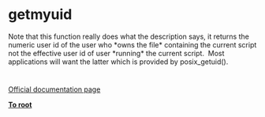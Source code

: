 # getmyuid




<div class="phpcode"><span class="html">
Note that this function really does what the description says, it returns the numeric user id of the user who *owns the file* containing the current script not the effective user id of user *running* the current script.&#xA0; Most applications will want the latter which is provided by posix_getuid().</span>
</div>
  

#

[Official documentation page](https://www.php.net/manual/en/function.getmyuid.php)

**[To root](/)**